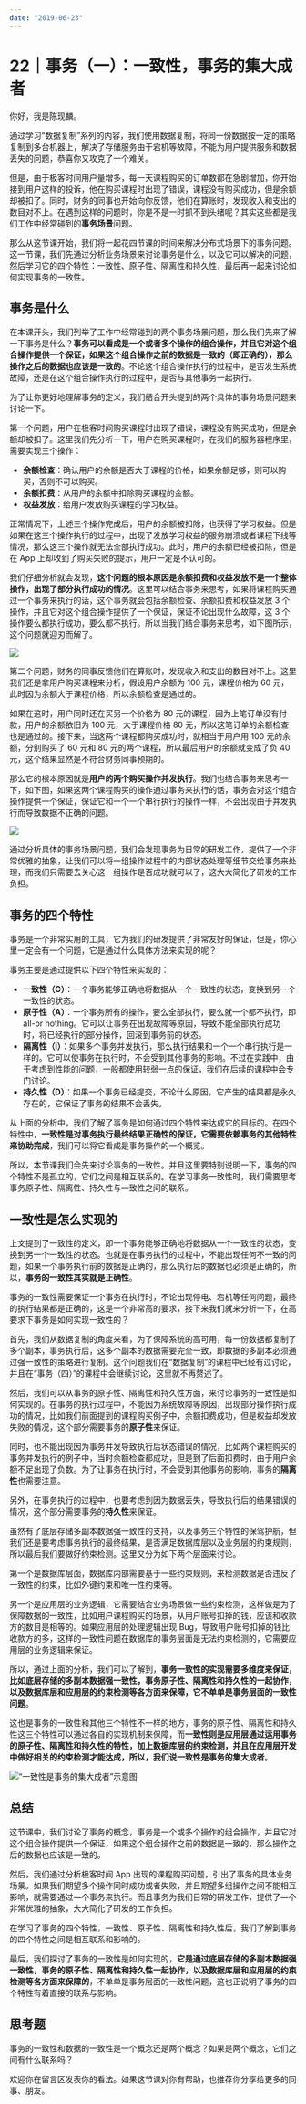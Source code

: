 ```yaml
---
date: "2019-06-23"
---  
```

      
# 22｜事务（一）：一致性，事务的集大成者
你好，我是陈现麟。

通过学习“数据复制”系列的内容，我们使用数据复制，将同一份数据按一定的策略复制到多台机器上，解决了存储服务由于宕机等故障，不能为用户提供服务和数据丢失的问题，恭喜你又攻克了一个难关。

但是，由于极客时间用户量增多，每一天课程购买的订单数都在急剧增加，你开始接到用户这样的投诉，他在购买课程时出现了错误，课程没有购买成功，但是余额却被扣了。同时，财务的同事也开始向你反馈，他们在算账时，发现收入和支出的数目对不上。在遇到这样的问题时，你是不是一时抓不到头绪呢？其实这些都是我们工作中经常碰到的**事务场景**问题。

那么从这节课开始，我们将一起花四节课的时间来解决分布式场景下的事务问题。这一节课，我们先通过分析业务场景来讨论事务是什么，以及它可以解决的问题，然后学习它的四个特性：一致性、原子性、隔离性和持久性，最后再一起来讨论如何实现事务的一致性。

## 事务是什么

在本课开头，我们列举了工作中经常碰到的两个事务场景问题，那么我们先来了解一下事务是什么？**事务可以看成是一个或者多个操作的组合操作，并且它对这个组合操作提供一个保证，如果这个组合操作之前的数据是一致的（即正确的），那么操作之后的数据也应该是一致的**。不论这个组合操作执行的过程中，是否发生系统故障，还是在这个组合操作执行的过程中，是否与其他事务一起执行。

<!-- [[[read_end]]] -->

为了让你更好地理解事务的定义，我们结合开头提到的两个具体的事务场景问题来讨论一下。

第一个问题，用户在极客时间购买课程时出现了错误，课程没有购买成功，但是余额却被扣了。这里我们先分析一下，用户在购买课程时，在我们的服务器程序里，需要实现三个操作：

* **余额检查**：确认用户的余额是否大于课程的价格，如果余额足够，则可以购买，否则不可以购买。
* **余额扣费**：从用户的余额中扣除购买课程的金额。
* **权益发放**：给用户发放购买课程的学习权益。

正常情况下，上述三个操作完成后，用户的余额被扣除，也获得了学习权益。但是如果在这三个操作执行的过程中，出现了发放学习权益的服务崩溃或者课程下线等情况，那么这三个操作就无法全部执行成功。此时，用户的余额已经被扣除，但是在 App 上却收到了购买失败的提示，用户一定是不认可的。

我们仔细分析就会发现，**这个问题的根本原因是余额扣费和权益发放不是一个整体操作，出现了部分执行成功的情况**。这里可以结合事务来思考，如果将课程购买通过一个事务来执行的话，这个事务就会包括余额检查、余额扣费和权益发放 3 个操作，并且它对这个组合操作提供了一个保证，保证不论出现什么故障，这 3 个操作要么都执行成功，要么都不执行。所以当我们结合事务来思考，如下图所示，这个问题就迎刃而解了。

![](./httpsstatic001geekbangorgresourceimage7278728313805700ebc8e036273547c8c278.jpg)

第二个问题，财务的同事反馈他们在算账时，发现收入和支出的数目对不上。这里我们还是拿用户购买课程来分析，假设用户余额为 100 元，课程价格为 60 元，此时因为余额大于课程价格，所以余额检查是通过的。

如果在这时，用户同时还在买另一个价格为 80 元的课程，因为上笔订单没有付款，用户的余额依旧为 100 元，大于课程价格 80 元，所以这笔订单的余额检查也是通过的。接下来，当这两个课程都购买成功时，就相当于用户用 100 元的余额，分别购买了 60 元和 80 元的两个课程，所以最后用户的余额就变成了负 40 元，这个结果显然是不符合财务同事预期的。

那么它的根本原因就是**用户的两个购买操作并发执行**。我们也结合事务来思考一下，如下图，如果这两个课程购买的操作通过事务来执行的话，事务会对这个组合操作提供一个保证，保证它和一个一个串行执行的操作一样，不会出现由于并发执行而导致数据不正确的问题。

![](./httpsstatic001geekbangorgresourceimageyy75yy96f81038bce05b72994a5a05eb5975.jpg)

通过分析具体的事务场景问题，我们会发现事务为日常的研发工作，提供了一个非常优雅的抽象，让我们可以将一组操作过程中的内部状态处理等细节交给事务来处理，而我们只需要去关心这一组操作是否成功就可以了，这大大简化了研发的工作负担。

## 事务的四个特性

事务是一个非常实用的工具，它为我们的研发提供了非常友好的保证，但是，你心里一定会有一个问题，它是通过什么具体方法来实现的呢？

事务主要是通过提供以下四个特性来实现的：

* **一致性（C）**：一个事务能够正确地将数据从一个一致性的状态，变换到另一个一致性的状态。
* **原子性（A）**：一个事务所有的操作，要么全部执行，要么就一个都不执行，即 all-or nothing。它可以让事务在出现故障等原因，导致不能全部执行成功时，将已经执行的部分操作，回滚到事务前的状态。
* **隔离性（I）**：如果多个事务并发执行，那么执行结果和一个一个串行执行是一样的。它可以使事务在执行时，不会受到其他事务的影响。不过在实践中，由于考虑到性能的问题，一般都使用较弱一点的保证，我们在后续的课程中会专门讨论。
* **持久性（D）**：如果一个事务已经提交，不论什么原因，它产生的结果都是永久存在的，它保证了事务的结果不会丢失。

从上面的分析中，我们了解了事务是如何通过四个特性来达成它的目标的。在四个特性中，**一致性是对事务执行最终结果正确性的保证，它需要依赖事务的其他特性来协助完成**，我们可以将它看成是事务操作的一个概览。

所以，本节课我们会先来讨论事务的一致性。并且这里要特别说明一下，事务的四个特性不是孤立的，它们之间是相互联系的。在学习事务一致性时，我们需要思考事务原子性、隔离性、持久性与一致性之间的联系。

## 一致性是怎么实现的

上文提到了一致性的定义，即一个事务能够正确地将数据从一个一致性的状态，变换到另一个一致性的状态。也就是在事务执行的过程中，不能出现任何不一致的问题，如果一个事务执行前的数据是正确的，那么执行后的数据也必须是正确的，所以，**事务的一致性其实就是正确性**。

事务的一致性需要保证一个事务在执行时，不论出现停电、宕机等任何问题，最终的执行结果都是正确的，这是一个非常高的要求，接下来我们就来分析一下，在高要求下事务是如何实现一致性的？

首先，我们从数据复制的角度来看，为了保障系统的高可用，每一份数据都复制了多个副本，事务执行后，这多个副本的数据需要完全一致，即数据的多副本必须通过强一致性的策略进行复制。这个问题我们在“数据复制”的课程中已经有过讨论，并且在“事务（四）”的课程中会继续讨论，这里就不再赘述了。

然后，我们可以从事务的原子性、隔离性和持久性方面，来讨论事务的一致性是如何实现的。在事务的执行过程中，不能因为系统故障等原因，出现部分操作执行成功的情况，比如我们前面提到的课程购买例子中，余额扣费成功，但是权益却发放失败的情况，这个部分需要事务的**原子性**来保证。

同时，也不能出现因为事务并发导致执行后状态错误的情况，比如两个课程购买的事务并发执行的例子中，当时余额检查都成功，但是到了后面扣费时，由于用户余额不足出现了负数。为了让事务在执行时，不会受到其他事务的影响，事务的**隔离性**也需要注意。

另外，在事务执行的过程中，也要考虑到因为数据丢失，导致执行后的结果错误的情况，这个部分需要事务的**持久性**来保证。

虽然有了底层存储多副本数据强一致性的支持，以及事务三个特性的保驾护航，但我们还是要考虑事务执行的最终结果，是否满足数据库层以及业务层的约束规则，所以最后我们要做好约束检测。这里又分为如下两个层面来讨论。

第一个是数据库层面，数据库内部需要基于一些约束规则，来检测数据是否违反了一致性的约束，比如外键约束和唯一性约束等。

另一个是应用层的业务逻辑，它需要结合业务场景做一些约束检测，这样做是为了保障数据的一致性，比如用户课程购买的场景，从用户账号扣掉的钱，应该和收款方的数目是相等的。如果应用层的处理逻辑出现 Bug，导致用户账号扣掉的钱比收款方的多，这样的一致性问题在数据库的事务层面是无法约束检测的，它需要应用层的业务逻辑来保证。

所以，通过上面的分析，我们可以了解到，**事务一致性的实现需要多维度来保证，比如底层存储的多副本数据强一致性，事务原子性、隔离性和持久性的一起协作，以及数据库层和应用层的约束检测等各方面来保障，它不单单是事务层面的一致性问题**。

这也是事务的一致性和其他三个特性不一样的地方，事务的原子性、隔离性和持久性这三个特性可以通过各自的实现机制来保障，而**一致性则是应用层通过运用事务的原子性、隔离性和持久性的特性，加上数据库层的约束检测，并且在应用层开发中做好相关的约束检测才能达成，所以，我们说一致性是事务的集大成者**。

![](./httpsstatic001geekbangorgresourceimagea8e1a8bd02f296bea64c9f005a06e571a7e1.jpg "“一致性是事务的集大成者”示意图 ")

## 总结

这节课中，我们讨论了事务的概念，事务是一个或多个操作的组合操作，并且它对这个组合操作提供一个保证，如果这个组合操作之前的数据是一致的，那么操作之后的数据也应该是一致的。

然后，我们通过分析极客时间 App 出现的课程购买问题，引出了事务的具体业务场景。如果我们期望多个操作同时成功或者失败，并且期望多组操作之间不能相互影响，就需要通过一个事务来执行。而且事务为我们日常的研发工作，提供了一个非常优雅的抽象，大大简化了研发的工作负担。

在学习了事务的四个特性，一致性、原子性、隔离性和持久性后，我们了解到事务的四个特性之间是相互联系和影响的。

最后，我们探讨了事务的一致性是如何实现的，**它是通过底层存储的多副本数据强一致性，事务的原子性、隔离性和持久性一起协作，以及数据库层和应用层的约束检测等各方面来保障的**，不单单是事务层面的一致性问题，这也正说明了事务的四个特性有着直接的联系与影响。

## 思考题

事务的一致性和数据的一致性是一个概念还是两个概念？如果是两个概念，它们之间有什么联系吗？

欢迎你在留言区发表你的看法。如果这节课对你有帮助，也推荐你分享给更多的同事、朋友。
